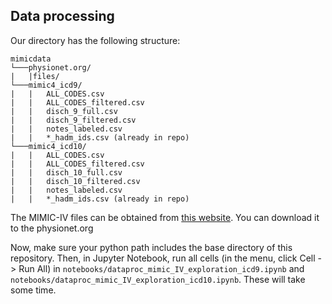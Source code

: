## Data processing

Our directory has the following structure:
```
mimicdata
└───physionet.org/
|   |files/
└───mimic4_icd9/
|   |   ALL_CODES.csv
|   |   ALL_CODES_filtered.csv
|   |   disch_9_full.csv
|   |   disch_9_filtered.csv
|   |   notes_labeled.csv
|   |   *_hadm_ids.csv (already in repo)
└───mimic4_icd10/
|   |   ALL_CODES.csv
|   |   ALL_CODES_filtered.csv
|   |   disch_10_full.csv
|   |   disch_10_filtered.csv
|   |   notes_labeled.csv
|   |   *_hadm_ids.csv (already in repo)
```
The MIMIC-IV files can be obtained from [this website](https://physionet.org/content/mimiciv/2.2/). You can download it to the physionet.org

Now, make sure your python path includes the base directory of this repository. Then, in Jupyter Notebook, run all cells (in the menu, click Cell -> Run All) in `notebooks/dataproc_mimic_IV_exploration_icd9.ipynb` and `notebooks/dataproc_mimic_IV_exploration_icd10.ipynb`. These will take some time.